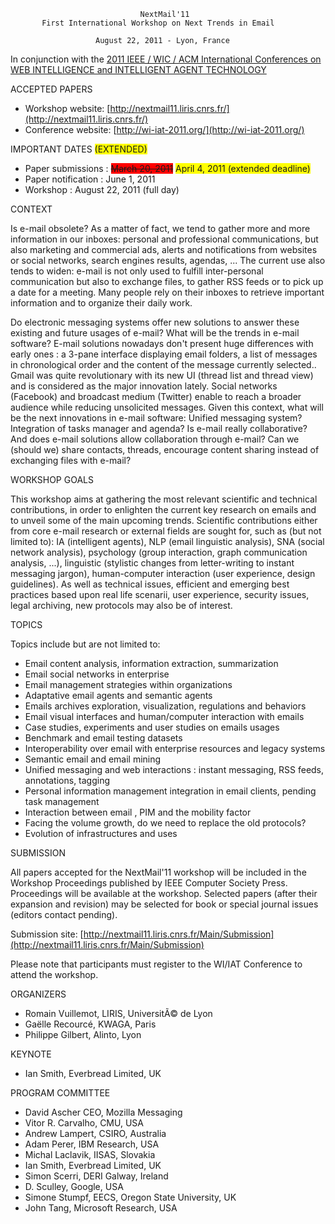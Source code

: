 
                                 NextMail'11
           First International Workshop on Next Trends in Email

                       August 22, 2011 - Lyon, France


In conjunction with the [2011 IEEE / WIC / ACM International Conferences on WEB INTELLIGENCE and INTELLIGENT AGENT TECHNOLOGY](http://liris.cnrs.fr/~wi-iat11/WI_2011/)


ACCEPTED PAPERS



- Workshop website:   [http://nextmail11.liris.cnrs.fr/](http://nextmail11.liris.cnrs.fr/)
- Conference website: [http://wi-iat-2011.org/](http://wi-iat-2011.org/)

IMPORTANT DATES  <span style='background-color:yellow'>(EXTENDED)</span>

- Paper submissions :   <del><span style='background-color:red'>March 20, 2011</del></span> <span style='background-color:yellow'>April 4, 2011 (extended deadline)</span>
- Paper notification :  June 1, 2011
- Workshop :            August 22, 2011 (full day)

CONTEXT

Is e-mail obsolete? As a matter of fact, we tend to gather more and more information in our inboxes: personal and professional communications, but also marketing and commercial ads, alerts and notifications from websites or social networks, search engines results, agendas, ... The current use also tends to widen: e-mail is not only used to fulfill inter-personal communication but also to exchange files, to gather RSS feeds or to pick up a date for a meeting. Many people rely on their inboxes to retrieve important information and to organize their daily work.

Do electronic messaging systems offer new solutions to answer these existing and future usages of e-mail? What will be the trends in e-mail software? E-mail solutions nowadays don't present huge differences with early ones : a 3-pane interface displaying email folders, a list of messages in chronological order and the content of the message currently selected.. Gmail was quite revolutionary with its new UI (thread list and thread view) and is considered as the major innovation lately. Social networks (Facebook) and broadcast medium (Twitter) enable to reach a broader audience while reducing unsolicited messages. Given this context, what will be the next innovations in e-mail software: Unified messaging system? Integration of tasks manager and agenda? Is e-mail really collaborative? And does e-mail solutions allow collaboration through e-mail? Can we (should we) share contacts, threads, encourage content sharing instead of exchanging files with e-mail?


WORKSHOP GOALS

This workshop aims at gathering the most relevant scientific and technical contributions, in order to enlighten the current key research on emails and to unveil some of the main upcoming trends. Scientific contributions either from core e-mail research or external fields are sought for, such as (but not limited to): IA (intelligent agents), NLP (email linguistic analysis), SNA (social network analysis), psychology (group interaction, graph communication analysis, ...), linguistic (stylistic changes from letter-writing to instant messaging jargon), human-computer interaction (user experience, design guidelines). As well as technical issues, efficient and emerging best practices based upon real life scenarii, user experience, security issues, legal archiving, new protocols may also be of interest.


TOPICS

Topics include but are not limited to:

- Email content analysis, information extraction, summarization
- Email social networks in enterprise
- Email management strategies within organizations
- Adaptative email agents and semantic agents
- Emails archives exploration, visualization, regulations and behaviors
- Email visual interfaces and human/computer interaction with emails
- Case studies, experiments and user studies on emails usages
- Benchmark and email testing datasets
- Interoperability over email with enterprise resources and legacy systems
- Semantic email and email mining
- Unified messaging and web interactions : instant messaging, RSS feeds, annotations, tagging
- Personal information management integration in email clients, pending task management
- Interaction between email , PIM and the mobility factor
- Facing the volume growth, do we need to replace the old protocols?
- Evolution of infrastructures and uses


SUBMISSION

All papers accepted for the NextMail'11 workshop will be included in the Workshop Proceedings published by IEEE Computer Society Press. Proceedings will be available at the workshop. Selected papers (after their expansion and revision) may be selected for book or special journal issues (editors contact pending).

Submission site:  [http://nextmail11.liris.cnrs.fr/Main/Submission](http://nextmail11.liris.cnrs.fr/Main/Submission)

Please note that participants must register to the WI/IAT Conference to attend the workshop.


ORGANIZERS

- Romain Vuillemot, LIRIS, UniversitÃ© de Lyon
- Gaëlle Recourcé, KWAGA, Paris
- Philippe Gilbert, Alinto, Lyon

KEYNOTE

- Ian Smith, Everbread Limited, UK

PROGRAM COMMITTEE

- David Ascher CEO, Mozilla Messaging
- Vitor R. Carvalho, CMU, USA
- Andrew Lampert, CSIRO, Australia
- Adam Perer, IBM Research, USA
- Michal Laclavik, IISAS, Slovakia
- Ian Smith, Everbread Limited, UK
- Simon Scerri, DERI Galway, Ireland
- D. Sculley, Google, USA
- Simone Stumpf, EECS, Oregon State University, UK
- John Tang, Microsoft Research, USA
